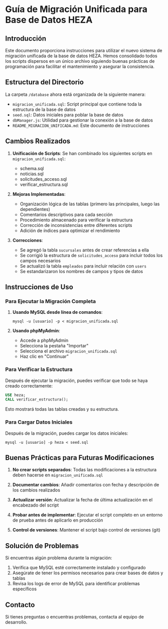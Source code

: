 # Guía de Migración Unificada para Base de Datos HEZA

## Introducción

Este documento proporciona instrucciones para utilizar el nuevo sistema de migración unificada de la base de datos HEZA. Hemos consolidado todos los scripts dispersos en un único archivo siguiendo buenas prácticas de programación para facilitar el mantenimiento y asegurar la consistencia.

## Estructura del Directorio

La carpeta `/database` ahora está organizada de la siguiente manera:

- `migracion_unificada.sql`: Script principal que contiene toda la estructura de la base de datos
- `seed.sql`: Datos iniciales para poblar la base de datos
- `dbManager.js`: Utilidad para gestionar la conexión a la base de datos
- `README_MIGRACION_UNIFICADA.md`: Este documento de instrucciones

## Cambios Realizados

1. **Unificación de Scripts**: Se han combinado los siguientes scripts en `migracion_unificada.sql`:
   - schema.sql
   - noticias.sql
   - solicitudes_acceso.sql
   - verificar_estructura.sql

2. **Mejoras Implementadas**:
   - Organización lógica de las tablas (primero las principales, luego las dependientes)
   - Comentarios descriptivos para cada sección
   - Procedimiento almacenado para verificar la estructura
   - Corrección de inconsistencias entre diferentes scripts
   - Adición de índices para optimizar el rendimiento

3. **Correcciones**:
   - Se agregó la tabla `sucursales` antes de crear referencias a ella
   - Se corrigió la estructura de `solicitudes_acceso` para incluir todos los campos necesarios
   - Se actualizó la tabla `empleados` para incluir relación con `users`
   - Se estandarizaron los nombres de campos y tipos de datos

## Instrucciones de Uso

### Para Ejecutar la Migración Completa

1. **Usando MySQL desde línea de comandos**:
   ```
   mysql -u [usuario] -p < migracion_unificada.sql
   ```

2. **Usando phpMyAdmin**:
   - Accede a phpMyAdmin
   - Selecciona la pestaña "Importar"
   - Selecciona el archivo `migracion_unificada.sql`
   - Haz clic en "Continuar"

### Para Verificar la Estructura

Después de ejecutar la migración, puedes verificar que todo se haya creado correctamente:

```sql
USE heza;
CALL verificar_estructura();
```

Esto mostrará todas las tablas creadas y su estructura.

### Para Cargar Datos Iniciales

Después de la migración, puedes cargar los datos iniciales:

```
mysql -u [usuario] -p heza < seed.sql
```

## Buenas Prácticas para Futuras Modificaciones

1. **No crear scripts separados**: Todas las modificaciones a la estructura deben hacerse en `migracion_unificada.sql`

2. **Documentar cambios**: Añadir comentarios con fecha y descripción de los cambios realizados

3. **Actualizar versión**: Actualizar la fecha de última actualización en el encabezado del script

4. **Probar antes de implementar**: Ejecutar el script completo en un entorno de prueba antes de aplicarlo en producción

5. **Control de versiones**: Mantener el script bajo control de versiones (git)

## Solución de Problemas

Si encuentras algún problema durante la migración:

1. Verifica que MySQL esté correctamente instalado y configurado
2. Asegúrate de tener los permisos necesarios para crear bases de datos y tablas
3. Revisa los logs de error de MySQL para identificar problemas específicos

## Contacto

Si tienes preguntas o encuentras problemas, contacta al equipo de desarrollo.